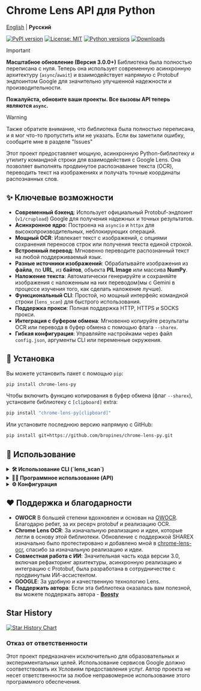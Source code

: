 # Chrome Lens API для Python

[English](/README.md) | **Русский**

[![PyPI version](https://badge.fury.io/py/chrome-lens-py.svg)](https://badge.fury.io/py/chrome-lens-py)
[![License: MIT](https://img.shields.io/badge/License-MIT-yellow.svg)](https://opensource.org/licenses/MIT)
[![Python versions](https://img.shields.io/pypi/pyversions/chrome-lens-py.svg)](https://pypi.org/project/chrome-lens-py)
[![Downloads](https://static.pepy.tech/badge/chrome-lens-py)](https://pepy.tech/project/chrome-lens-py)

> [!IMPORTANT]
> **Масштабное обновление (Версия 3.0.0+)**
> Библиотека была полностью переписана с нуля. Теперь она использует современную асинхронную архитектуру (`async`/`await`) и взаимодействует напрямую с Protobuf эндпоинтом Google для значительно улучшенной надежности и производительности.
>
> **Пожалуйста, обновите ваши проекты. Все вызовы API теперь являются `async`.**

> [!Warning]
> Также обратите внимание, что библиотека была полностью переписана, и я мог что-то пропустить или не указать. Если вы заметили ошибку, сообщите мне в разделе "Issues"

Этот проект предоставляет мощную, асинхронную Python-библиотеку и утилиту командной строки для взаимодействия с Google Lens. Она позволяет выполнять продвинутое распознавание текста (OCR), переводить текст на изображениях и получать точные координаты распознанных слов.

## ✨ Ключевые возможности

-   **Современный бэкенд**: Использует официальный Protobuf-эндпоинт (`v1/crupload`) Google для получения надежных и точных результатов.
-   **Асинхронное ядро**: Построена на `asyncio` и `httpx` для высокопроизводительных, неблокирующих операций.
-   **Мощный OCR**: Извлекает текст с изображений, с опциями сохранения переносов строк или получения текста единой строкой.
-   **Встроенный перевод**: Мгновенно переводите распознанный текст на любой поддерживаемый язык.
-   **Разные источники изображений**: Обрабатывайте изображения из **файла**, по **URL**, из **байтов**, объекта **PIL Image** или массива **NumPy**.
-   **Наложение текста**: Автоматически генерируйте и сохраняйте изображения с наложенным на них переводом(мы с Gemini в процессе изучения того, как сделать наложение лучше).
-   **Функциональный CLI**: Простой, но мощный интерфейс командной строки (`lens_scan`) для быстрого использования.
-   **Поддержка прокси**: Полная поддержка HTTP, HTTPS и SOCKS прокси.
-   **Интеграция с буфером обмена**: Мгновенно копируйте результаты OCR или перевода в буфер обмена с помощью флага `--sharex`.
-   **Гибкая конфигурация**: Управляйте настройками через файл `config.json`, аргументы CLI или переменные окружения.

## 🚀 Установка

Вы можете установить пакет с помощью `pip`:

```bash
pip install chrome-lens-py
```

Чтобы включить функцию копирования в буфер обмена (флаг `--sharex`), установите библиотеку с `[clipboard]` extra:

```bash
pip install "chrome-lens-py[clipboard]"
```

Или установите последнюю версию напрямую с GitHub:
```bash
pip install git+https://github.com/bropines/chrome-lens-py.git
```
## 🚀 Использование


<details>
  <summary><b>🛠️ Использование CLI (`lens_scan`)</b></summary>

  Утилита командной строки предоставляет быстрый доступ к возможностям библиотеки прямо из вашего терминала.

  ```bash
  lens_scan <источник_изображения> [язык_ocr] [опции]
  ```

  -   **`<источник_изображения>`**: Путь к локальному файлу или URL-адрес изображения.
  -   **`[язык_ocr]`** (опционально): Код языка в формате BCP 47 для OCR (например, 'en', 'ja'). Если не указан, API попытается определить язык автоматически.

  #### **Опции**

| Флаг | Алиас | Описание |
| :--- | :--- | :--- |
| `--translate <язык>` | `-t` | **Перевести** распознанный текст на целевой язык (например, `en`, `ru`). |
| `--translate-from <язык>` | | Указать исходный язык для перевода (иначе определяется автоматически). |
| `--translate-out <путь>` | `-to` | **Сохранить** изображение с наложенным переводом по указанному пути. |
| `--get-coords` | | Вывести распознанные слова и их координаты в формате JSON. |
| `--sharex` | `-sx` | **Скопировать** результат в буфер обмена (перевод или OCR). |
| `--ocr-single-line` | | Объединить весь распознанный текст в одну строку, удалив переносы. |
| `--config-file <путь>`| | Путь к кастомному файлу конфигурации в формате JSON. |
| `--update-config` | | Обновить файл конфигурации по умолчанию настройками из текущей команды. |
| `--font <путь>` | | Путь к файлу шрифта `.ttf` для наложения текста. |
| `--font-size <размер>` | | Размер шрифта для наложения (по умолчанию: 20). |
| `--proxy <url>` | | URL прокси-сервера (например, `socks5://127.0.0.1:9050`). |
| `--logging-level <ур>`| `-l` | Установить уровень логирования (`DEBUG`, `INFO`, `WARNING`, `ERROR`). |
| `--help` | `-h` | Показать это справочное сообщение. |

  #### **Примеры**

  1.  **Распознать текст на картинке (автоопределение языка) и перевести на английский:**
      ```bash
      lens_scan "путь/к/вашему/изображению.png" -t en
      ```

  2.  **Распознать японский текст, перевести на русский, сохранить результат и скопировать в буфер обмена:**
      ```bash
      lens_scan "путь/к/манге.jpg" ja -t ru -to "перевод_манги.png" -sx
      ```
  
  3.  **Получить координаты всех слов в формате JSON:**
      ```bash
      lens_scan "путь/к/схеме.png" --get-coords
      ```
  
  4.  **Обработать изображение по URL и получить текст OCR в одну строку:**
      ```bash
      lens_scan "https://i.imgur.com/VPd1y6b.png" en --ocr-single-line
      ```


</details>

<details>
  <summary><b>👨‍💻 Программное использование (API)</b></summary>
  
  > [!IMPORTANT]
  > `LensAPI` полностью **асинхронный**. Все методы для получения данных должны вызываться с помощью `await` из `async` функции.

  #### **Базовый пример**
  
  Этот пример показывает, как инициализировать API, обработать изображение и вывести результаты.

  ```python
  import asyncio
  from chrome_lens_py.api import LensAPI
  from chrome_lens_py.constants import DEFAULT_API_KEY

  async def main():
      # Инициализируем API с вашим ключом.
      # Здесь также можно передать прокси, регион и другие параметры.
      api = LensAPI(api_key=DEFAULT_API_KEY)

      image_source = "путь/к/вашему/изображению.png" # Или URL, PIL Image, NumPy array

      try:
          # Обрабатываем изображение и запрашиваем перевод
          result = await api.process_image(
              image_path=image_source,
              ocr_language="ja", # Опционально, можно опустить для автоопределения
              target_translation_language="en"
          )

          print("--- Распознанный текст (OCR) ---")
          print(result.get("ocr_text"))

          print("\n--- Переведенный текст ---")
          print(result.get("translated_text"))

          # Вывод данных о словах и их координатах
          # print("\n--- Данные о словах ---")
          # import json
          # print(json.dumps(result.get("word_data"), indent=2, ensure_ascii=False))
          
      except Exception as e:
          print(f"Произошла ошибка: {e}")

  if __name__ == "__main__":
      asyncio.run(main())
  ```
  
  #### **Работа с разными источниками изображений**

  Метод `process_image` легко обрабатывает различные типы входных данных.

  ```python
  from PIL import Image
  import numpy as np

  # ... внутри async функции ...
  
  # Из URL
  result_url = await api.process_image("https://i.imgur.com/VPd1y6b.png")

  # Из объекта PIL Image
  with Image.open("путь/к/изображению.png") as img:
      result_pil = await api.process_image(img)

  # Из массива NumPy (например, загруженного через OpenCV)
  with Image.open("путь/к/изображению.png") as img:
      numpy_array = np.array(img)
      result_numpy = await api.process_image(numpy_array)
  ```

  #### **Конструктор `LensAPI`**

  ```python
  api = LensAPI(
      api_key: str,
      client_region: Optional[str] = None,
      client_time_zone: Optional[str] = None,
      proxy: Optional[str] = None,
      timeout: int = 60,
      font_path: Optional[str] = None,
      font_size: Optional[int] = None
  )
  ```

  #### **Метод `process_image`**
  
  ```python
  result: dict = await api.process_image(
      image_path: Any,
      ocr_language: Optional[str] = None,
      target_translation_language: Optional[str] = None,
      source_translation_language: Optional[str] = None,
      output_overlay_path: Optional[str] = None,
      new_session: bool = True,
      ocr_preserve_line_breaks: bool = True
  )
  ```
  -   **`ocr_preserve_line_breaks`**: Если `False`, объединяет весь текст OCR в одну строку.
  -   **`new_session`**: Если `False`, пытается использовать ту же серверную сессию, что и предыдущий запрос.

  **Возвращаемый словарь `result` содержит:**
  - `ocr_text` (str): Полный распознанный текст.
  - `translated_text` (Optional[str]): Переведенный текст, если был запрошен.
  - `word_data` (List[dict]): Список словарей, где каждый словарь содержит информацию о распознанном слове: `word`, `separator` и `geometry` (координаты, угол и т.д.).
  - `raw_response_objects` (LensOverlayObjectsResponse): "Сырой" Protobuf-объект ответа для дальнейшего анализа.

</details>

<details>
  <summary><b>⚙️ Конфигурация</b></summary>
  
  Настройки загружаются со следующим приоритетом: **Аргументы CLI > Файл `config.json` > Значения по умолчанию**.
  
  #### **`config.json`**
  
  Файл `config.json` можно разместить в директории конфигурации по умолчанию вашей ОС для установки постоянных опций.
  -   **Linux**: `~/.config/chrome-lens-py/config.json`
  -   **macOS**: `~/Library/Application Support/chrome-lens-py/config.json`
  -   **Windows**: `C:\Users\<user>\.config\chrome-lens-py\config.json`

  ##### **Пример `config.json`**
  ```json
  {
    "api_key": "ОПЦИОНАЛЬНО! Если вы не знаете что это, то не советую его здесь указывать",
    "proxy": "socks5://127.0.0.1:9050",
    "client_region": "DE",
    "client_time_zone": "Europe/Berlin",
    "timeout": 90,
    "font_path": "/usr/share/fonts/truetype/dejavu/DejaVuSans.ttf",
    "ocr_preserve_line_breaks": true
  }
  ```

</details>

## ❤️ Поддержка и благодарности

-   **OWOCR** В большей степени вдохновлен и основан на [OWOCR](https://github.com/AuroraWright/owocr). Благодарю ребят, за их ресерч protobuf и реализацию OCR.
-   **Chrome Lens OCR**: За изначальную реализацию и идеи, которые легли в основу этой библиотеки. Обновление с поддержкой SHAREX изначально было протестировано и добавлено мной в [chrome-lens-ocr](https://github.com/dimdenGD/chrome-lens-ocr), спасибо за изначальную реализацию и идеи.
-   **Совместная работа с ИИ**: Значительная часть кода версии 3.0, включая рефакторинг архитектуры, асинхронную реализацию и интеграцию с Protobuf, была разработана в сотрудничестве с продвинутым ИИ-ассистентом.
-   **GOOGLE**: За удобную и качественную технологию Lens.
-   **Поддержать автора**: Если эта библиотека оказалась вам полезной, вы можете поддержать автора - **[Boosty](https://boosty.to/pinus)**

## Star History

[![Star History Chart](https://api.star-history.com/svg?repos=bropines/chrome-lens-py&type=Date)](https://www.star-history.com/#bropines/chrome-lens-py&Date)

### Отказ от ответственности

Этот проект предназначен исключительно для образовательных и экспериментальных целей. Использование сервисов Google должно соответствовать их Условиям предоставления услуг. Автор проекта не несет ответственности за любое неправомерное использование этого программного обеспечения.
